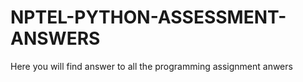 # NPTEL-PYTHON-ASSESSMENT-ANSWERS

Here you will find answer to all the programming assignment anwers
